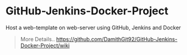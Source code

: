 # GitHub-Jenkins-Docker-Project
Host a web-template on web-server using GitHub, Jenkins and Docker


> More Details.. https://github.com/DamithGit92/GitHub-Jenkins-Docker-Project/wiki
